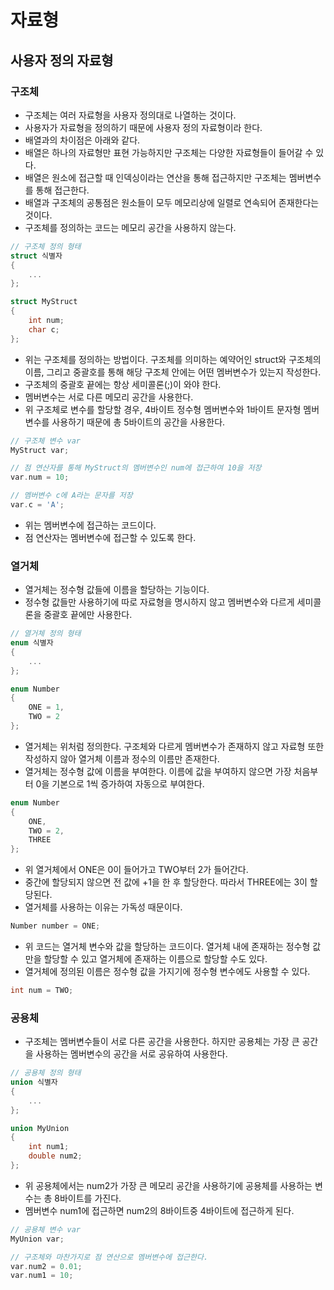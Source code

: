 # 자료형
## 사용자 정의 자료형
### 구조체
- 구조체는 여러 자료형을 사용자 정의대로 나열하는 것이다.
- 사용자가 자료형을 정의하기 때문에 사용자 정의 자료형이라 한다.
- 배열과의 차이점은 아래와 같다.
- 배열은 하나의 자료형만 표현 가능하지만 구조체는 다양한 자료형들이 들어갈 수 있다.
- 배열은 원소에 접근할 때 인덱싱이라는 연산을 통해 접근하지만 구조체는 멤버변수를 통해 접근한다.
- 배열과 구조체의 공통점은 원소들이 모두 메모리상에 일렬로 연속되어 존재한다는 것이다.
- 구조체를 정의하는 코드는 메모리 공간을 사용하지 않는다.

```cpp
// 구조체 정의 형태
struct 식별자
{
    ...
};

struct MyStruct
{
    int num;
    char c;
};
```

- 위는 구조체를 정의하는 방법이다. 구조체를 의미하는 예약어인 struct와 구조체의 이름, 그리고 중괄호를 통해 해당 구조체 안에는 어떤 멤버변수가 있는지 작성한다.
- 구조체의 중괄호 끝에는 항상 세미콜론(;)이 와야 한다.
- 멤버변수는 서로 다른 메모리 공간을 사용한다.
- 위 구조체로 변수를 할당할 경우, 4바이트 정수형 멤버변수와 1바이트 문자형 멤버변수를 사용하기 때문에 총 5바이트의 공간을 사용한다.

```cpp
// 구조체 변수 var
MyStruct var;

// 점 연산자를 통해 MyStruct의 멤버변수인 num에 접근하여 10을 저장
var.num = 10;

// 멤버변수 c에 A라는 문자를 저장
var.c = 'A';
```

- 위는 멤버변수에 접근하는 코드이다.
- 점 연산자는 멤버변수에 접근할 수 있도록 한다.
### 열거체
- 열거체는 정수형 값들에 이름을 할당하는 기능이다.
- 정수형 값들만 사용하기에 따로 자료형을 명시하지 않고 멤버변수와 다르게 세미콜론을 중괄호 끝에만 사용한다.

```cpp
// 열거체 정의 형태
enum 식별자
{
    ...
};

enum Number
{
    ONE = 1,
    TWO = 2
};
```

- 열거체는 위처럼 정의한다. 구조체와 다르게 멤버변수가 존재하지 않고 자료형 또한 작성하지 않아 열거체 이름과 정수의 이름만 존재한다.
- 열거체는 정수형 값에 이름을 부여한다. 이름에 값을 부여하지 않으면 가장 처음부터 0을 기본으로 1씩 증가하여 자동으로 부여한다.

```cpp
enum Number
{
    ONE,
    TWO = 2,
    THREE
};
```

- 위 열거체에서 ONE은 0이 들어가고 TWO부터 2가 들어간다.
- 중간에 할당되지 않으면 전 값에 +1을 한 후 할당한다. 따라서 THREE에는 3이 할당된다.
- 열거체를 사용하는 이유는 가독성 때문이다.

```cpp
Number number = ONE;
```

- 위 코드는 열거체 변수와 값을 할당하는 코드이다. 열거체 내에 존재하는 정수형 값만을 할당할 수 있고 열거체에 존재하는 이름으로 할당할 수도 있다.
- 열거체에 정의된 이름은 정수형 값을 가지기에 정수형 변수에도 사용할 수 있다.

```cpp
int num = TWO;
```
### 공용체
- 구조체는 멤버변수들이 서로 다른 공간을 사용한다. 하지만 공용체는 가장 큰 공간을 사용하는 멤버변수의 공간을 서로 공유하여 사용한다.

```cpp
// 공용체 정의 형태
union 식별자
{
    ...
};

union MyUnion
{
    int num1;
    double num2;
};
```

- 위 공용체에서는 num2가 가장 큰 메모리 공간을 사용하기에 공용체를 사용하는 변수는 총 8바이트를 가진다.
- 멤버변수 num1에 접근하면 num2의 8바이트중 4바이트에 접근하게 된다.

```cpp
// 공용체 변수 var
MyUnion var;

// 구조체와 마찬가지로 점 연산으로 멤버변수에 접근한다.
var.num2 = 0.01;
var.num1 = 10;
```